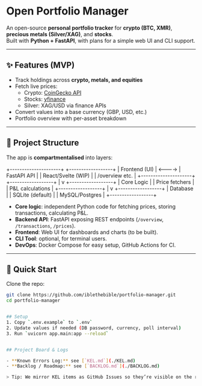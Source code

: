 # Open Portfolio Manager

An open-source **personal portfolio tracker** for **crypto (BTC, XMR)**, **precious metals (Silver/XAG)**, and **stocks**.  
Built with **Python + FastAPI**, with plans for a simple web UI and CLI support.  

---

## ✨ Features (MVP)

- Track holdings across **crypto, metals, and equities**
- Fetch live prices:
  - Crypto: [CoinGecko API](https://www.coingecko.com/en/api)
  - Stocks: [yfinance](https://pypi.org/project/yfinance/)
  - Silver: XAG/USD via finance APIs
- Convert values into a base currency (GBP, USD, etc.)
- Portfolio overview with per-asset breakdown

---

## 🧩 Project Structure

The app is **compartmentalised** into layers:

+---------------------+ +------------------+
| Frontend (UI) | <----> | FastAPI API |
| React/Svelte (WIP) | | /overview etc. |
+---------------------+ +------------------+
|
v
+------------------+
| Core Logic |
| Price fetchers |
| P&L calculations |
+------------------+
|
v
+------------------+
| Database |
| SQLite (default) |
| MySQL/Postgres |
+------------------+


- **Core logic**: independent Python code for fetching prices, storing transactions, calculating P&L.  
- **Backend API**: FastAPI exposing REST endpoints (`/overview`, `/transactions`, `/prices`).  
- **Frontend**: Web UI for dashboards and charts (to be built).  
- **CLI Tool**: optional, for terminal users.  
- **DevOps**: Docker Compose for easy setup, GitHub Actions for CI.  

---

## 🚀 Quick Start

Clone the repo:
```bash
git clone https://github.com/iblethebible/portfolio-manager.git
cd portfolio-manager


## Setup
1. Copy `.env.example` to `.env`
2. Update values if needed (DB password, currency, poll interval)
3. Run `uvicorn app.main:app --reload`


## Project Board & Logs

- **Known Errors Log:** see [`KEL.md`](./KEL.md)
- **Backlog / Roadmap:** see [`BACKLOG.md`](./BACKLOG.md)

> Tip: We mirror KEL items as GitHub Issues so they’re visible on the repo and can be tracked in a Project board.
